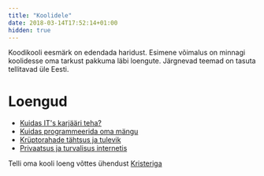 ```yaml
---
title: "Koolidele"
date: 2018-03-14T17:52:14+01:00
hidden: true
---
```


Koodikooli eesmärk on edendada haridust. Esimene võimalus on minnagi koolidesse oma tarkust pakkuma läbi loengute. Järgnevad teemad on tasuta tellitavad üle Eesti.

# Loengud

- [Kuidas IT's karjääri teha?](/koolitunnid/it-karjaar.md)
- [Kuidas programmeerida oma mängu](/koolitunnid/programmeerida-oma-mangu)
- [Krüptorahade tähtsus ja tulevik](/koolitunnid/krypto-tahtsus-ja-tulevik)
- [Privaatsus ja turvalisus internetis](/koolitunnid/privaatsus-turvalisus-ja-yhiskond)

Telli oma kooli loeng võttes ühendust [Kristeriga](https://krister.ee)
